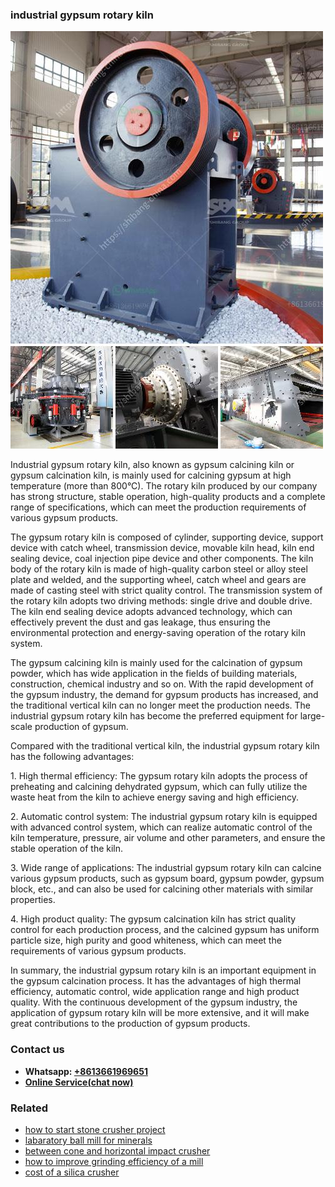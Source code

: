 <h3>industrial gypsum rotary kiln</h3><img src='1704856659.jpg' alt=''><p>Industrial gypsum rotary kiln, also known as gypsum calcining kiln or gypsum calcination kiln, is mainly used for calcining gypsum at high temperature (more than 800°C). The rotary kiln produced by our company has strong structure, stable operation, high-quality products and a complete range of specifications, which can meet the production requirements of various gypsum products.</p><p>The gypsum rotary kiln is composed of cylinder, supporting device, support device with catch wheel, transmission device, movable kiln head, kiln end sealing device, coal injection pipe device and other components. The kiln body of the rotary kiln is made of high-quality carbon steel or alloy steel plate and welded, and the supporting wheel, catch wheel and gears are made of casting steel with strict quality control. The transmission system of the rotary kiln adopts two driving methods: single drive and double drive. The kiln end sealing device adopts advanced technology, which can effectively prevent the dust and gas leakage, thus ensuring the environmental protection and energy-saving operation of the rotary kiln system.</p><p>The gypsum calcining kiln is mainly used for the calcination of gypsum powder, which has wide application in the fields of building materials, construction, chemical industry and so on. With the rapid development of the gypsum industry, the demand for gypsum products has increased, and the traditional vertical kiln can no longer meet the production needs. The industrial gypsum rotary kiln has become the preferred equipment for large-scale production of gypsum.</p><p>Compared with the traditional vertical kiln, the industrial gypsum rotary kiln has the following advantages:</p><p>1. High thermal efficiency: The gypsum rotary kiln adopts the process of preheating and calcining dehydrated gypsum, which can fully utilize the waste heat from the kiln to achieve energy saving and high efficiency.</p><p>2. Automatic control system: The industrial gypsum rotary kiln is equipped with advanced control system, which can realize automatic control of the kiln temperature, pressure, air volume and other parameters, and ensure the stable operation of the kiln.</p><p>3. Wide range of applications: The industrial gypsum rotary kiln can calcine various gypsum products, such as gypsum board, gypsum powder, gypsum block, etc., and can also be used for calcining other materials with similar properties.</p><p>4. High product quality: The gypsum calcination kiln has strict quality control for each production process, and the calcined gypsum has uniform particle size, high purity and good whiteness, which can meet the requirements of various gypsum products.</p><p>In summary, the industrial gypsum rotary kiln is an important equipment in the gypsum calcination process. It has the advantages of high thermal efficiency, automatic control, wide application range and high product quality. With the continuous development of the gypsum industry, the application of gypsum rotary kiln will be more extensive, and it will make great contributions to the production of gypsum products.</p><h3>Contact us</h3><ul><li><strong>Whatsapp:&nbsp;<a href="https://wa.me/8613661969651">+8613661969651</a></strong></li><li><a href="https://swt.shibang-china.com/?git&amp;zhl&amp;industrial gypsum rotary kiln"><strong>Online Service(chat now)</strong></a></li></ul><h3>Related</h3><ul><li><a href='how to start stone crusher project.md'>how to start stone crusher project</a></li><li><a href='labaratory ball mill for minerals.md'>labaratory ball mill for minerals</a></li><li><a href='between cone and horizontal impact crusher.md'>between cone and horizontal impact crusher</a></li><li><a href='how to improve grinding efficiency of a mill.md'>how to improve grinding efficiency of a mill</a></li><li><a href='cost of a silica crusher.md'>cost of a silica crusher</a></li></ul>